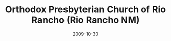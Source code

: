 ---
date: &id001 2009-10-30
end_date: null
location:
  address: 103 Rio Rancho Drive, Suite A-10
  city: Rio Rancho
  state: NM
minister:
- end: null
  name: Todd Bordow
  start: 2009-10-30
  type: Pastor
ministers:
- Todd Bordow
name: Orthodox Presbyterian Church of Rio Rancho
names:
- end: 2009-10-30
  name: Orthodox Presbyterian Church of Rio Rancho, Mission Work
  start: 2007-09-21
- end: null
  name: Orthodox Presbyterian Church of Rio Rancho
  start: 2009-10-30
origination_date: *id001
raw_data: 'NM

  Rio Rancho

  Orthodox Presbyterian Church of Rio Rancho, Mission Work  (September 21, 2007-October

  30, 2009)

  Orthodox Presbyterian Church of Rio Rancho  (October 30, 2009- )

  103 Rio Rancho Drive, Suite A-10

  Pastor: Todd Bordow, 2009-

  '
received_from: null
states:
- NM
status:
  active: true
  end_date: null
  reason: null
  received_from: null
  withdrawal_to: null
title: Orthodox Presbyterian Church of Rio Rancho (Rio Rancho NM)
year_established:
- 2009

---